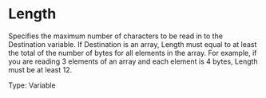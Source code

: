 # Length

Specifies the maximum number of characters to be read in to the Destination variable. If Destination is an array, Length must equal to at least the total of the number of bytes for all elements in the array. For example, if you are reading 3 elements of an array and each element is 4 bytes, Length must be at least 12.

Type: Variable
